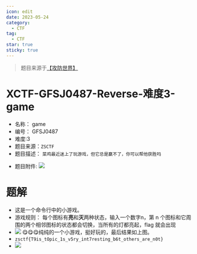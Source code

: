 ```yaml
---
icon: edit
date: 2023-05-24
category:
  - CTF
tag:
  - CTF
star: true
sticky: true
---
```


> 题目来源于[【攻防世界】](https://adworld.xctf.org.cn/challenges/details?hash=ec2eff49-c56a-4fdb-a227-d86919e19007_2)

# XCTF-GFSJ0487-Reverse-难度3-game
- 名称： game
- 编号： GFSJ0487
- 难度:3
- 题目来源：`ZSCTF`
- 题目描述：
	`菜鸡最近迷上了玩游戏，但它总是赢不了，你可以帮他获胜吗`
<!-- more -->
- 题目附件:
	![](/images/ctf/9d587a8582994821aff7b183aa722ac3.png)


# 题解
- 这是一个命令行中的小游戏。
- 游戏规则： 每个图标有**亮**和**灭**两种状态，输入一个数字n，第 n 个图标和它周围的两个相邻图标的状态都会切换，当所有的灯都亮起，flag 就会出现
- ![](/images/ctf/7d0b7e88cb0746dbb0df1e03bfb41ab3.png)
😋😋😋纯纯的一个小游戏，挺好玩的，最后结果如上图。
- `zsctf{T9is_tOpic_1s_v5ry_int7resting_b6t_others_are_n0t}`
- ![](/images/ctf/18d5ac7665374b3183ccb318f52ff5d4.png)
